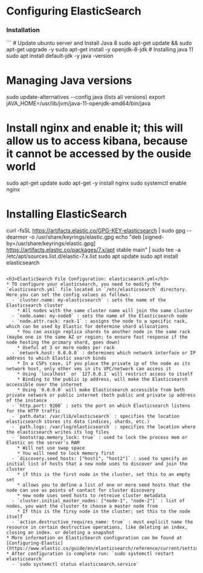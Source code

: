 <h1>Configuring ElasticSearch</h1>
<h3>Installation</h3>
```
# Update ubuntu server and Install Java 8
sudo apt-get update && sudo apt-get upgrade -y
sudo apt-get install -y openjdk-8-jdk
# Installing java 11
sudo apt install default-jdk -y
java -version

# Managing Java versions
sudo update-alternatives --config java (lists all versions)
export jAVA_HOME=/usr/lib/jvm/java-11-openjdk-amd64/bin/java

# Install nginx and enable it; this will allow us to access kibana, because it cannot be accessed by the ouside world
sudo apt-get update
sudo apt-get -y install nginx
sudo systemctl enable nginx

# Installing ElasticSearch
curl -fsSL https://artifacts.elastic.co/GPG-KEY-elasticsearch | sudo gpg --dearmor -o /usr/share/keyrings/elastic.gpg
echo "deb [signed-by=/usr/share/keyrings/elastic.gpg] https://artifacts.elastic.co/packages/7.x/apt stable main" | sudo tee -a /etc/apt/sources.list.d/elastic-7.x.list
sudo apt update
sudo apt install elasticsearch
```

<h3>ElasticSearch File Configuration: elasticsearch.yml</h3>
* TO configure your elasticsearch, you need to modify the `elasticsearch.yml` file located in `/etc/elasticsearch` directory. Here you can set the config values as follows:
  - `cluster.name: my-elasticsearch` : sets the name of the Elasticsearch cluster
    * All nodes with the same cluster name will join the same cluster
  - `node.name: my-node0` : sets the name of the Elasticsearch node
  - `node.attr.rack: rack-1` : assigns the node to a specific rack, which can be used by Elastic for determine shard allocations
    * You can assign replica shards to another node in the same rack (maybe one in the same AZ or region; to ensure fast response if the node hosting the primary shard, goes down)
    * Useful at 3 or more nodes per rack
  - `network.host: 0.0.0.0` : determines which network interface or IP address to which Elastic search binds
    * In a CSPs case, if you place the private ip of the node as its network host, only other vms in its VPC/network can access it
    * Using `localhost` or `127.0.0.1` will restrict access to itself
    * Binding to the public ip address, will make the Elasticsearch accessible over the internet
    * Using `0.0.0.0` will make Elasticsearch accessible from both private network or public internet (both public and private ip address of the instance
  - `http.port: 9200` : sets the port on which Elasticsearch listens for the HTTP traffic
  - `path.data: /var/lib/elasticsearch` : specifies the location elasticsearch stores its data (indices, shards, etc.)
  - `path.logs: /var/log/elasticsearch` : specifies the location where the elasticsearch writes its log files
  - `bootstrap.memory_lock: true` : used to lock the process mem or Elastic on the server's RAM
    * Will not use swap space
    * You will need to lock memory first
  - `discovery.seed_hosts: ["host1", "host2"]` : used to specify an initial list of hosts that a new node uses to discover and join the cluster
    * if this is the first node in the cluster, set this to an empty set
    * allows you to define a list of one or more seed hosts that the node can use as points of contact for cluster discovery
    * new node uses seed hosts to retreive cluster metadata
  - `cluster.initial_master_nodes: ["node-1", "node-2"]` : list of nodes, you want the cluster to choose a master node from
    * If this is the firsy node in the cluster; set this to the node itself
  - `action.destructive_requires_name: true` : must explicit name the resource in certain destructive operations, like deleting an index, closing an index. or deleting a snapshot
* More information on ElasticSearch configuration can be found at [Configuring-Elastic](https://www.elastic.co/guide/en/elasticsearch/reference/current/settings.html)
* After configuration is complete run: `sudo systemctl restart elasticsearch`
  - `sudo systemctl status elasticsearch.service`
